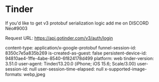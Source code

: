 # Tinder

If you'd like to get v3 protobuf serialization logic add me on DISCORD Néo#9003

Request URL: https://api.gotinder.com/v3/auth/login



content-type: application/x-google-protobuf
funnel-session-id: 8350c7e5a835b269
is-created-as-guest: false
persistent-device-id: 94810ae4-1ffe-4abe-8540-6f824178d499
platform: web
tinder-version: 3.51.0
user-agent: Tinder/13.20.0 (iPhone; iOS 15.6; Scale/3.00)
user-session-id: null
user-session-time-elapsed: null
x-supported-image-formats: webp,jpeg
